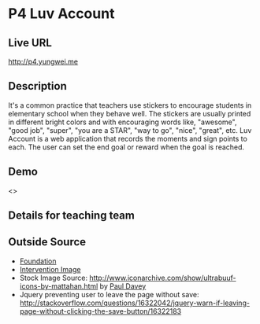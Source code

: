 # P4 Luv Account

## Live URL
<http://p4.yungwei.me>

## Description
It's a common practice that teachers use stickers to encourage students in elementary school when they behave well. The stickers are usually printed in different bright colors and with encouraging words like, "awesome", "good job", "super", "you are a STAR", "way to go", "nice", "great", etc. Luv Account is a web application that records the moments and sign points to each. The user can set the end goal or reward when the goal is reached.

## Demo
<>

## Details for teaching team


## Outside Source
* [Foundation](http://foundation.zurb.com/)
* [Intervention Image](http://image.intervention.io/)
* Stock Image Source: <http://www.iconarchive.com/show/ultrabuuf-icons-by-mattahan.html> by [Paul Davey](http://www.mattahan.com/)
* Jquery preventing user to leave the page without save: <http://stackoverflow.com/questions/16322042/jquery-warn-if-leaving-page-without-clicking-the-save-button/16322183>
